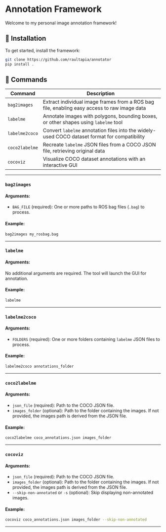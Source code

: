 # Annotation Framework

Welcome to my personal image annotation framework!

## 🧩 Installation

To get started, install the framework:

```bash
git clone https://github.com/raultapia/annotator
pip install .
```

## 💬 Commands

| **Command**    | **Description**                                                                               |
| -------------- | --------------------------------------------------------------------------------------------- |
| `bag2images`   | Extract individual image frames from a ROS bag file, enabling easy access to raw image data   |
| `labelme`      | Annotate images with polygons, bounding boxes, or other shapes using `labelme` tool           |
| `labelme2coco` | Convert `labelme` annotation files into the widely-used COCO dataset format for compatibility |
| `coco2labelme` | Recreate `labelme` JSON files from a COCO JSON file, retrieving original data                 |
| `cocoviz`      | Visualize COCO dataset annotations with an interactive GUI                                    |

---

### `bag2images`

#### Arguments:

- `BAG_FILE` (required): One or more paths to ROS bag files (`.bag`) to process.

#### Example:

```bash
bag2images my_rosbag.bag
```

---

### `labelme`

#### Arguments:

No additional arguments are required. The tool will launch the GUI for annotation.

#### Example:

```bash
labelme
```

---

### `labelme2coco`

#### Arguments:

- `FOLDERS` (required): One or more folders containing `labelme` JSON files to process.

#### Example:

```bash
labelme2coco annotations_folder
```

---

### `coco2labelme`

#### Arguments:

- `json_file` (required): Path to the COCO JSON file.
- `images_folder` (optional): Path to the folder containing the images. If not provided, the images path is derived from the JSON file.

#### Example:

```bash
coco2labelme coco_annotations.json images_folder
```

---

### `cocoviz`

#### Arguments:

- `json_file` (required): Path to the COCO JSON file.
- `images_folder` (optional): Path to the folder containing the images. If not provided, the images path is derived from the JSON file.
- `--skip-non-annotated` or `-s` (optional): Skip displaying non-annotated images.

#### Example:

```bash
cocoviz coco_annotations.json images_folder --skip-non-annotated
```

---
